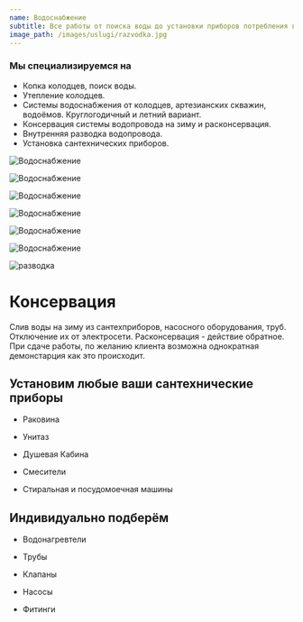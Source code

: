 ```yaml
---
name: Водоснабжение
subtitle: Все работы от поиска воды до установки приборов потребления в вашем доме и на вашем участке под ключ
image_path: /images/uslugi/razvodka.jpg
---
```


### Мы специализируемся на

* Копка колодцев, поиск воды.
* Утепление колодцев.
* Системы водоснабжения от колодцев, артезианских скважин, водоёмов. Круглогодичный и летний вариант.
* Консервация системы водопровода на зиму и расконсервация.
* Внутренняя разводка водопровода.
* Установка сантехнических приборов.


![Водоснабжение](/images/uslugi/kolco1.jpg)

![Водоснабжение](/images/uslugi/kolco3.jpg)

![Водоснабжение](/images/uslugi/kolco5.jpg)

![Водоснабжение](/images/uslugi/kolco4.jpg)

![Водоснабжение](/images/uslugi/kolodec1.jpg)

![Водоснабжение](/images/uslugi/kolodec2.jpg)

![разводка](/images/uslugi/razvodka.jpg)

# Консервация

 Слив воды на зиму из сантехприборов, насосного оборудования, труб. Отключение их от электросети. Расконсервация - действие обратное. При сдаче работы, по желанию клиента возможна однократная демонстарция как это происходит.

## Установим любые ваши сантехнические приборы

* Раковина

* Унитаз

* Душевая Кабина

* Смесители

* Стиральная и посудомоечная машины

## Индивидуально подберём

* Водонагревтели

* Трубы

* Клапаны

* Насосы

* Фитинги